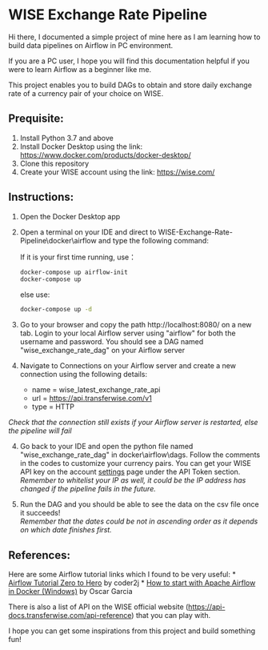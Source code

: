 # WISE Exchange Rate Pipeline

Hi there, I documented a simple project of mine here as I am learning how to build data pipelines on Airflow in PC environment.

If you are a PC user, I hope you will find this documentation helpful if you were to learn Airflow as a beginner like me. 

This project enables you to build DAGs to obtain and store daily exchange rate of a currency pair of your choice on WISE.

## Prequisite:
1. Install Python 3.7 and above
2. Install Docker Desktop using the link: https://www.docker.com/products/docker-desktop/
3. Clone this repository
4. Create your WISE account using the link: https://wise.com/


## Instructions:
1. Open the Docker Desktop app

2. Open a terminal on your IDE and direct to WISE-Exchange-Rate-Pipeline\docker\airflow and type the following command:

    If it is your first time running, use： 
    ```bash
    docker-compose up airflow-init
    docker-compose up
    ```

    else use:
    ```bash
    docker-compose up -d
    ```

2. Go to your browser and copy the path http://localhost:8080/ on a new tab. Login to your local Airflow server using "airflow" for both the username and password. 
You should see a DAG named "wise_exchange_rate_dag" on your Airflow server

3. Navigate to Connections on your Airflow server and create a new connection using the following details:

    * name = wise_latest_exchange_rate_api
    * url  = https://api.transferwise.com/v1
    * type = HTTP

*Check that the connection still exists if your Airflow server is restarted, else the pipeline will fail*

4. Go back to your IDE and open the python file named "wise_exchange_rate_dag" in docker\airflow\dags. Follow the comments in the codes to customize your currency pairs. You can get your WISE API key on the account [settings](https://wise.com/settings/) page under the API Token section.\
*Remember to whitelist your IP as well, it could be the IP address has changed if the pipeline fails in the future.*

5. Run the DAG and you should be able to see the data on the csv file once it succeeds!\
*Remember that the dates could be not in ascending order as it depends on which date finishes first.*

## References:
Here are some Airflow tutorial links which I found to be very useful:
    * [Airflow Tutorial Zero to Hero](https://www.youtube.com/watch?v=K9AnJ9_ZAXE) by coder2j
    * [How to start with Apache Airflow in Docker (Windows)](https://medium.com/@garc1a0scar/how-to-start-with-apache-airflow-in-docker-windows-902674ad1bbe) by Oscar Garcia

There is also a list of API on the WISE official website (https://api-docs.transferwise.com/api-reference) that you can play with.

I hope you can get some inspirations from this project and build something fun!



